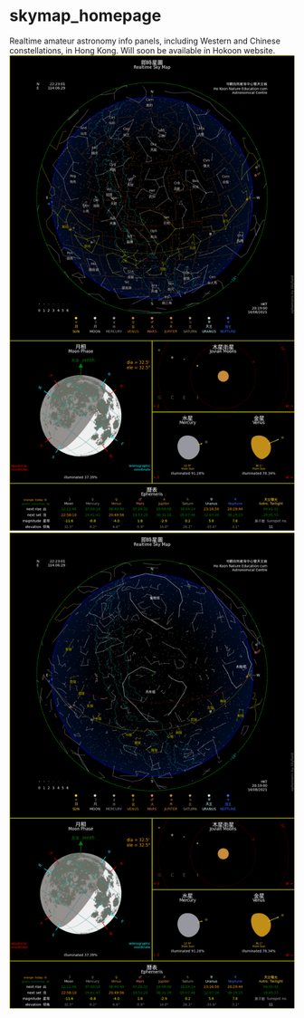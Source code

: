 # skymap_homepage
Realtime amateur astronomy info panels, including Western and Chinese constellations, in Hong Kong.
Will soon be available in Hokoon website. 
![Screenshot](Hokoon_skymap_W.png?raw=true "Screenshot")
![Screenshot](Hokoon_skymap_C.png?raw=true "Screenshot")
